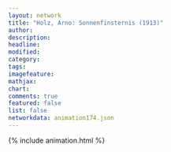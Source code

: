 ```yaml
---
layout: network
title: "Holz, Arno: Sonnenfinsternis (1913)"
author:
description:
headline:
modified:
category:
tags:
imagefeature: 
mathjax: 
chart: 
comments: true
featured: false
list: false
networkdata: animation174.json
---
```

{% include animation.html %}
